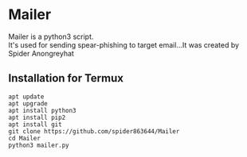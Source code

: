 # Mailer
Mailer is a python3 script.<br>It's used for sending spear-phishing to target email...It was created by Spider Anongreyhat
## Installation for Termux
```
apt update
apt upgrade
apt install python3
apt install pip2
apt install git
git clone https://github.com/spider863644/Mailer
cd Mailer
python3 mailer.py

```
